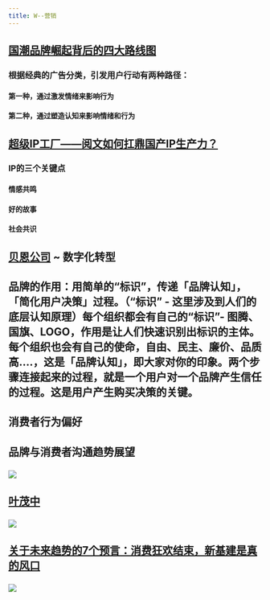 ```yaml
---
title: W--营销
---
```


## [国潮品牌崛起背后的四大路线图](https://mp.weixin.qq.com/s?__biz=MjM5ODU2NTIwMA==&mid=2648460622&idx=1&sn=e9e3e9ff21e7d8156013c01ba9fe348c&chksm=bee029718997a0674ee63db7419babf4b8dba74547478db96ef7f72808f422a27706ebdddb21&mpshare=1&scene=1&srcid=1104RPccrAbDfs2BfpQoOmvI&sharer_sharetime=1604450244008&sharer_shareid=e9e2dce311463a0fb35decab135a67ca&version=3.0.31.2998&platform=win#rd)
### 根据经典的广告分类，引发用户行动有两种路径：
#### 第一种，通过激发情绪来影响行为

#### 第二种，通过塑造认知来影响情绪和行为

## [超级IP工厂——阅文如何扛鼎国产IP生产力？](https://daxuepc.com/detail/v_5cefadacbbfaf_UVaaPbep/3?from=p_5ca318d724f97_4mW0Oxli&type=6)
### IP的三个关键点
#### 情感共鸣

#### 好的故事

#### 社会共识

## [贝恩公司](https://www.bain.cn/) ~ 数字化转型

## 品牌的作用：用简单的“标识”，传递「品牌认知」，「简化用户决策」过程。（“标识” - 这里涉及到人们的底层认知原理）每个组织都会有自己的“标识”- 图腾、国旗、LOGO，作用是让人们快速识别出标识的主体。每个组织也会有自己的使命，自由、民主、廉价、品质高....，这是「品牌认知」，即大家对你的印象。两个步骤连接起来的过程，就是一个用户对一个品牌产生信任的过程。这是用户产生购买决策的关键。

## 消费者行为偏好

## 品牌与消费者沟通趋势展望
### ![](https://i.loli.net/2020/08/27/X5NuMdGRvqbaAiB.png)

## [叶茂中](https://www.bilibili.com/video/BV1q54y1S7Wy)
### ![](https://firebasestorage.googleapis.com/v0/b/firescript-577a2.appspot.com/o/imgs%2Fapp%2Fisuwei%2F8BG9sIOXRO.png?alt=media&token=66a5b4dd-a013-47f1-a51b-911ddc570f22)

## [关于未来趋势的7个预言：消费狂欢结束，新基建是真的风口](https://mp.weixin.qq.com/s?__biz=MzU3NTU5NDc0NA==&mid=2247507568&idx=1&sn=a21070646cd141b289d46db50e427306&chksm=fd2257e7ca55def149c4cdece39cd7a525bf4c555de40b8e7bbac0a700cf96a3fd4aa2718f82&mpshare=1&scene=1&srcid=0803q39ZAX5YU5Vx9ZQbXpXi&sharer_sharetime=1596412551080&sharer_shareid=e9e2dce311463a0fb35decab135a67ca&version=3.0.25.2103&platform=win&rd2werd=1#wechat_redirect)
### ![](https://firebasestorage.googleapis.com/v0/b/firescript-577a2.appspot.com/o/imgs%2Fapp%2Fisuwei%2FIDkKm2-2Vu.png?alt=media&token=fc335c78-41f9-4966-bcb1-ecd3afb214a2)

